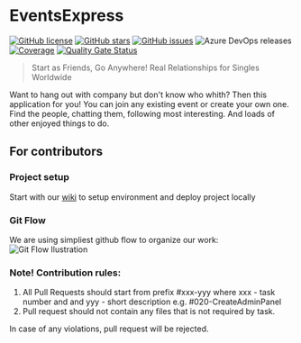 # EventsExpress   

[![GitHub license](https://img.shields.io/github/license/EventsExpress/EventsExpress)](https://github.com/EventsExpress/EventsExpress/blob/development/LICENSE) [![GitHub stars](https://img.shields.io/github/stars/EventsExpress/EventsExpress)](https://github.com/EventsExpress/EventsExpress/stargazers) [![GitHub issues](https://img.shields.io/github/issues/EventsExpress/EventsExpress)](https://github.com/EventsExpress/EventsExpress/issues) ![Azure DevOps releases](https://img.shields.io/azure-devops/release/eventsexpress/46233450-fa01-4466-a42e-edc2a4290086/4/4) [![Coverage](https://sonarcloud.io/api/project_badges/measure?project=ita-social-projects-events-express&metric=coverage)](https://sonarcloud.io/dashboard?id=ita-social-projects-events-express) [![Quality Gate Status](https://sonarcloud.io/api/project_badges/measure?project=ita-social-projects-events-express&metric=alert_status)](https://sonarcloud.io/dashboard?id=ita-social-projects-events-express)

> Start as Friends, Go Anywhere! Real Relationships for Singles Worldwide     

Want to hang out with company but don't know who whith? Then this application for you! 
You can join any existing event or create your own one. Find the people, chatting them, following most interesting. 
And loads of other enjoyed things to do.  

## For contributors
### Project setup
Start with our [wiki](https://github.com/sand0/EventsExpress/wiki) to setup environment and deploy project locally
### Git Flow
We are using simpliest github flow to organize our work:
![Git Flow Ilustration](https://camo.githubusercontent.com/249bd600310c01188d4daf366519c24044e9883e/68747470733a2f2f7363696c6966656c61622e6769746875622e696f2f736f6674776172652d646576656c6f706d656e742f696d672f6769746875622d666c6f772e706e67)

### Note! Contribution rules:
1. All Pull Requests should start from prefix #xxx-yyy where xxx - task number and and yyy - short description e.g. #020-CreateAdminPanel
2. Pull request should not contain any files that is not required by task.

In case of any violations, pull request will be rejected.
